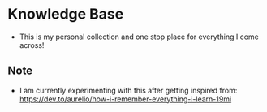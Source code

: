 # Knowledge Base

- This is my personal collection and one stop place for everything I come across!

## Note

- I am currently experimenting with this after getting inspired from: https://dev.to/aurelio/how-i-remember-everything-i-learn-19mi

